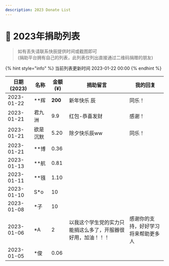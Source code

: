 ```yaml
---
description: 2023 Donate List
---
```


# 🐰 2023年捐助列表

> 如有丢失请联系快辰提供时间或截图即可\
> (捐助平台拥有自己的列表，此列表仅列出直接通过二维码捐赠的朋友)

{% hint style="info" %}
当前列表更新时间 2023-01-22 00:00
{% endhint %}

| 日期(2023)   | 名称    | 金额(¥)   | 捐助留言                           | 我的回复               |
| ---------- | ----- | ------- | ------------------------------ | ------------------ |
| 2023-01-22 | \*\*辉 | **200** | 新年快乐 辰                         | 同乐！                |
| 2023-01-21 | 君九洲   | 9.9     | 红包-恭喜发财                        | 感谢！                |
| 2023-01-21 | 欲是沉默  | 5.20    | 除夕快乐辰ww                        | 同乐！                |
| 2023-01-21 | \*\*博 | 0.36    |                                |                    |
| 2023-01-13 | \*\*航 | 0.81    |                                |                    |
| 2023-01-11 | \*\*镪 | 1.10    |                                |                    |
| 2023-01-10 | S\*o  | 10      |                                |                    |
| 2023-01-08 | \*子   | 10      |                                |                    |
| 2023-01-06 | \*A   | 2       | 以我这个学生党的实力只能捐这么多了，开服器很好用，加油！！！ | 感谢你的支持，好好学习将来帮助更多人 |
| 2023-01-05 | \*俊   | 0.06    |                                |                    |
